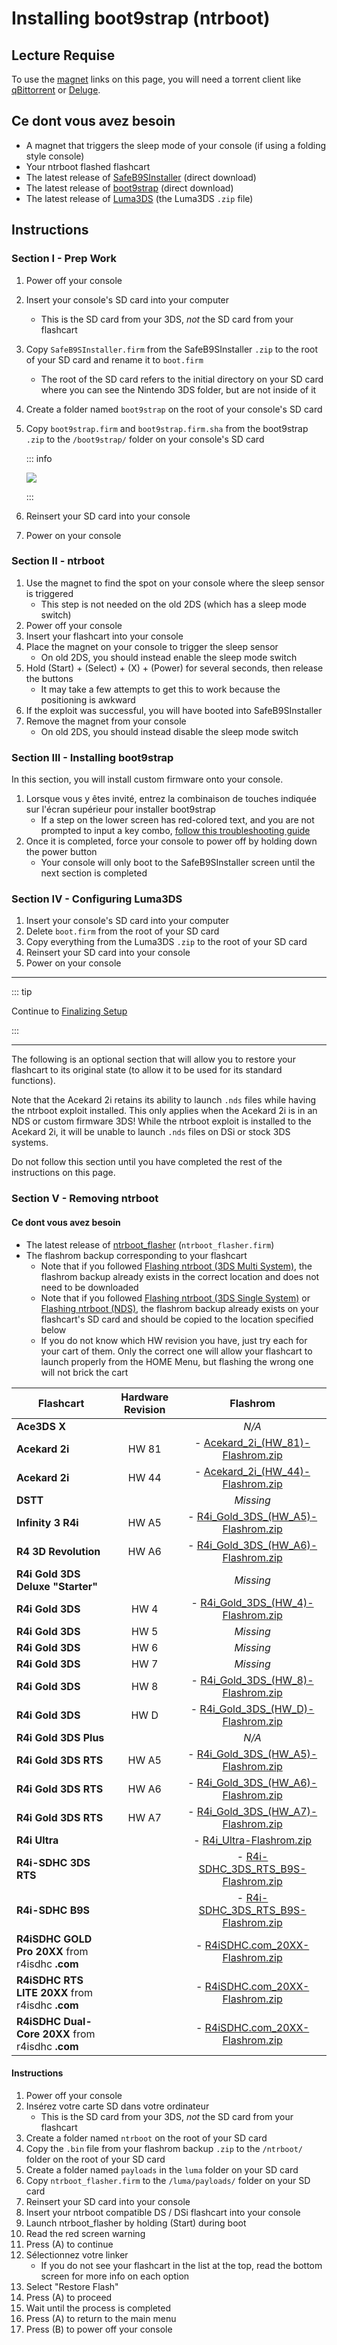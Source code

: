 # Installing boot9strap (ntrboot)

## Lecture Requise

To use the [magnet](https://wikipedia.org/wiki/Magnet_URI_scheme) links on this page, you will need a torrent client like [qBittorrent](https://www.qbittorrent.org/download.php) or [Deluge](http://dev.deluge-torrent.org/wiki/Download).

## Ce dont vous avez besoin

- A magnet that triggers the sleep mode of your console (if using a folding style console)
- Your ntrboot flashed flashcart
- The latest release of [SafeB9SInstaller](https://github.com/d0k3/SafeB9SInstaller/releases/download/v0.0.7/SafeB9SInstaller-20170605-122940.zip) (direct download)
- The latest release of [boot9strap](https://github.com/SciresM/boot9strap/releases/download/1.4/boot9strap-1.4.zip) (direct download)
- The latest release of [Luma3DS](https://github.com/LumaTeam/Luma3DS/releases/latest) (the Luma3DS `.zip` file)

## Instructions

### Section I - Prep Work

1. Power off your console

2. Insert your console's SD card into your computer
    - This is the SD card from your 3DS, _not_ the SD card from your flashcart

3. Copy `SafeB9SInstaller.firm` from the SafeB9SInstaller `.zip` to the root of your SD card and rename it to `boot.firm`
    - The root of the SD card refers to the initial directory on your SD card where you can see the Nintendo 3DS folder, but are not inside of it

4. Create a folder named `boot9strap` on the root of your console's SD card

5. Copy `boot9strap.firm` and `boot9strap.firm.sha` from the boot9strap `.zip` to the `/boot9strap/` folder on your console's SD card

    ::: info

    ![](/images/screenshots/boot9strap-ntrboot-file-layout.png)

    :::

6. Reinsert your SD card into your console

7. Power on your console

### Section II - ntrboot

1. Use the magnet to find the spot on your console where the sleep sensor is triggered
    - This step is not needed on the old 2DS (which has a sleep mode switch)
2. Power off your console
3. Insert your flashcart into your console
4. Place the magnet on your console to trigger the sleep sensor
    - On old 2DS, you should instead enable the sleep mode switch
5. Hold (Start) + (Select) + (X) + (Power) for several seconds, then release the buttons
    - It may take a few attempts to get this to work because the positioning is awkward
6. If the exploit was successful, you will have booted into SafeB9SInstaller
7. Remove the magnet from your console
    - On old 2DS, you should instead disable the sleep mode switch

### Section III - Installing boot9strap

In this section, you will install custom firmware onto your console.

1. Lorsque vous y êtes invité, entrez la combinaison de touches indiquée sur l'écran supérieur pour installer boot9strap
    - If a step on the lower screen has red-colored text, and you are not prompted to input a key combo, [follow this troubleshooting guide](troubleshooting-ntrboot)
2. Once it is completed, force your console to power off by holding down the power button
    - Your console will only boot to the SafeB9SInstaller screen until the next section is completed

### Section IV - Configuring Luma3DS

1. Insert your console's SD card into your computer
2. Delete `boot.firm` from the root of your SD card
3. Copy everything from the Luma3DS `.zip` to the root of your SD card
4. Reinsert your SD card into your console
5. Power on your console

<!--@include: ./_include/configure-luma3ds.md -->

<!--@include: ./_include/luma3ds-installed-note.md -->

___

::: tip

Continue to [Finalizing Setup](finalizing-setup)

:::

___

The following is an optional section that will allow you to restore your flashcart to its original state (to allow it to be used for its standard functions).

Note that the Acekard 2i retains its ability to launch `.nds` files while having the ntrboot exploit installed. This only applies when the Acekard 2i is in an NDS or custom firmware 3DS! While the ntrboot exploit is installed to the Acekard 2i, it will be unable to launch `.nds` files on DSi or stock 3DS systems.

Do not follow this section until you have completed the rest of the instructions on this page.

### Section V - Removing ntrboot

#### Ce dont vous avez besoin

- The latest release of [ntrboot_flasher](https://github.com/ntrteam/ntrboot_flasher/releases/latest) (`ntrboot_flasher.firm`)
- The flashrom backup corresponding to your flashcart
    - Note that if you followed [Flashing ntrboot (3DS Multi System)](flashing-ntrboot-\(3ds-multi-system\)), the flashrom backup already exists in the correct location and does not need to be downloaded
    - Note that if you followed [Flashing ntrboot (3DS Single System)](flashing-ntrboot-\(3ds-single-system\)) or [Flashing ntrboot (NDS)](flashing-ntrboot-\(nds\)), the flashrom backup already exists on your flashcart's SD card and should be copied to the location specified below
    - If you do not know which HW revision you have, just try each for your cart of them. Only the correct one will allow your flashcart to launch properly from the HOME Menu, but flashing the wrong one will not brick the cart

| Flashcart                                                        | Hardware Revision |                                                                                                                                                                                                                                                                                                                                                                                                                                                                                                                                                                                                                                                                                                                                                                                                                                                                                                                                                                                                                                        Flashrom                                                                                                                                                                                                                                                                                                                                                                                                                                                                                                                                                                                                                                                                                                                                                                                                                                                                                                                                                                                                                                        |
| ---------------------------------------------------------------- | :---------------: | :------------------------------------------------------------------------------------------------------------------------------------------------------------------------------------------------------------------------------------------------------------------------------------------------------------------------------------------------------------------------------------------------------------------------------------------------------------------------------------------------------------------------------------------------------------------------------------------------------------------------------------------------------------------------------------------------------------------------------------------------------------------------------------------------------------------------------------------------------------------------------------------------------------------------------------------------------------------------------------------------------------------------------------------------------------------------------------------------------------------------------------------------------------------------------------------------------------------------------------------------------------------------------------------------------------------------------------------------------------------------------------------------------------------------------------------------------------------------------------------------------------------------------------------------------------------------------------------------------------------------------------------------------------------------------------------------------------------------------------------------------------------------------------------------------------------------------------------------------------------------------------------------------------------------------------------------------------------------------------------------------------------------------------------------------------------------------------: |
| **Ace3DS X**                                                     |                   |                                                                                                                                                                                                                                                                                                                                                                                                                                                                                                                                                                                                                                                                                                                                                                                                                                                                                                                                                                                                                                          _N/A_                                                                                                                                                                                                                                                                                                                                                                                                                                                                                                                                                                                                                                                                                                                                                                                                                                                                                                                                                                                                                                         |
| **Acekard 2i**                                                   |       HW 81       |                                                                                                                                                                                                                                                                                                                                    <font-awesome-icon icon="fa-solid fa-magnet"/> - [Acekard_2i_(HW_81)-Flashrom.zip](magnet:?xt=urn:btih:71ce385a1d65e28719c419fe58d171a4873501ff&dn=Acekard_2i_\(HW_81\)-Flashrom.zip\&tr=udp%3a%2f%2ftracker.torrent.eu.org%3a451%2fannounce\&tr=udp%3a%2f%2ftracker.lelux.fi%3a6969%2fannounce\&tr=udp%3a%2f%2ftracker.loadbt.com%3a6969%2fannounce\&tr=udp%3a%2f%2ftracker.moeking.me%3a6969%2fannounce\&tr=udp%3a%2f%2ftracker.monitorit4.me%3a6969%2fannounce\&tr=udp%3a%2f%2ftracker.ololosh.space%3a6969%2fannounce\&tr=udp%3a%2f%2ftracker.pomf.se%3a80%2fannounce\&tr=udp%3a%2f%2ftracker.srv00.com%3a6969%2fannounce\&tr=udp%3a%2f%2ftracker.theoks.net%3a6969%2fannounce\&tr=udp%3a%2f%2ftracker.tiny-vps.com%3a6969%2fannounce\&tr=udp%3a%2f%2fopen.tracker.cl%3a1337%2fannounce\&tr=udp%3a%2f%2ftracker.zerobytes.xyz%3a1337%2fannounce\&tr=udp%3a%2f%2ftracker1.bt.moack.co.kr%3a80%2fannounce\&tr=udp%3a%2f%2fvibe.sleepyinternetfun.xyz%3a1738%2fannounce\&tr=udp%3a%2f%2fwww.torrent.eu.org%3a451%2fannounce\&tr=udp%3a%2f%2ftracker.openbittorrent.com%3a6969%2fannounce\&tr=udp%3a%2f%2f9.rarbg.com%3a2810%2fannounce\&tr=udp%3a%2f%2ftracker.opentrackr.org%3a1337%2fannounce\&tr=http%3a%2f%2fopenbittorrent.com%3a80%2fannounce\&tr=udp%3a%2f%2fexodus.desync.com%3a6969%2fannounce)                                                                                                                                                                                                                                                                                                                                   |
| **Acekard 2i**                                                   |       HW 44       |                                                                                                                                                                                                                                                                                                                                    <font-awesome-icon icon="fa-solid fa-magnet"/> - [Acekard_2i_(HW_44)-Flashrom.zip](magnet:?xt=urn:btih:d04bd19e15bf8600ccef6540bdbd043846888132&dn=Acekard_2i_\(HW_44\)-Flashrom.zip\&tr=udp%3a%2f%2ftracker.torrent.eu.org%3a451%2fannounce\&tr=udp%3a%2f%2ftracker.lelux.fi%3a6969%2fannounce\&tr=udp%3a%2f%2ftracker.loadbt.com%3a6969%2fannounce\&tr=udp%3a%2f%2ftracker.moeking.me%3a6969%2fannounce\&tr=udp%3a%2f%2ftracker.monitorit4.me%3a6969%2fannounce\&tr=udp%3a%2f%2ftracker.ololosh.space%3a6969%2fannounce\&tr=udp%3a%2f%2ftracker.pomf.se%3a80%2fannounce\&tr=udp%3a%2f%2ftracker.srv00.com%3a6969%2fannounce\&tr=udp%3a%2f%2ftracker.theoks.net%3a6969%2fannounce\&tr=udp%3a%2f%2ftracker.tiny-vps.com%3a6969%2fannounce\&tr=udp%3a%2f%2fopen.tracker.cl%3a1337%2fannounce\&tr=udp%3a%2f%2ftracker.zerobytes.xyz%3a1337%2fannounce\&tr=udp%3a%2f%2ftracker1.bt.moack.co.kr%3a80%2fannounce\&tr=udp%3a%2f%2fvibe.sleepyinternetfun.xyz%3a1738%2fannounce\&tr=udp%3a%2f%2fwww.torrent.eu.org%3a451%2fannounce\&tr=udp%3a%2f%2ftracker.openbittorrent.com%3a6969%2fannounce\&tr=udp%3a%2f%2f9.rarbg.com%3a2810%2fannounce\&tr=udp%3a%2f%2ftracker.opentrackr.org%3a1337%2fannounce\&tr=http%3a%2f%2fopenbittorrent.com%3a80%2fannounce\&tr=udp%3a%2f%2fexodus.desync.com%3a6969%2fannounce)                                                                                                                                                                                                                                                                                                                                   |
| **DSTT**                                                         |                   |                                                                                                                                                                                                                                                                                                                                                                                                                                                                                                                                                                                                                                                                                                                                                                                                                                                                                                                                                                                                                                        _Missing_                                                                                                                                                                                                                                                                                                                                                                                                                                                                                                                                                                                                                                                                                                                                                                                                                                                                                                                                                                                                                                       |
| **Infinity 3 R4i**                                               |       HW A5       |                                                                                                                                                                                                                                                                                                                       <font-awesome-icon icon="fa-solid fa-magnet"/> - [R4i_Gold_3DS_(HW_A5)-Flashrom.zip](magnet:?xt=urn:btih:c6dee8cc9535d58284ccb8430c9af4682c3e1efc&dn=R4i_Gold_3DS_\(HW_A5\)-Flashrom.zip\&tr=udp%3a%2f%2ftracker.torrent.eu.org%3a451%2fannounce\&tr=udp%3a%2f%2ftracker.lelux.fi%3a6969%2fannounce\&tr=udp%3a%2f%2ftracker.moeking.me%3a6969%2fannounce\&tr=udp%3a%2f%2ftracker.monitorit4.me%3a6969%2fannounce\&tr=udp%3a%2f%2ftracker.ololosh.space%3a6969%2fannounce\&tr=udp%3a%2f%2ftracker.pomf.se%3a80%2fannounce\&tr=udp%3a%2f%2ftracker.srv00.com%3a6969%2fannounce\&tr=udp%3a%2f%2ftracker.theoks.net%3a6969%2fannounce\&tr=udp%3a%2f%2ftracker.tiny-vps.com%3a6969%2fannounce\&tr=udp%3a%2f%2f9.rarbg.com%3a2810%2fannounce\&tr=udp%3a%2f%2ftracker.zerobytes.xyz%3a1337%2fannounce\&tr=udp%3a%2f%2ftracker1.bt.moack.co.kr%3a80%2fannounce\&tr=udp%3a%2f%2fvibe.sleepyinternetfun.xyz%3a1738%2fannounce\&tr=udp%3a%2f%2fwww.torrent.eu.org%3a451%2fannounce\&tr=udp%3a%2f%2ftracker.opentrackr.org%3a1337%2fannounce\&tr=udp%3a%2f%2fopen.tracker.cl%3a1337%2fannounce\&tr=udp%3a%2f%2ftracker.openbittorrent.com%3a6969%2fannounce\&tr=udp%3a%2f%2ftracker.loadbt.com%3a6969%2fannounce\&tr=http%3a%2f%2fopenbittorrent.com%3a80%2fannounce\&tr=udp%3a%2f%2fexodus.desync.com%3a6969%2fannounce)                                                                                                                                                                                                                                                                                                                       |
| **R4 3D Revolution**                                             |       HW A6       |                                                                                                                                                                                                                                                                                                                       <font-awesome-icon icon="fa-solid fa-magnet"/> - [R4i_Gold_3DS_(HW_A6)-Flashrom.zip](magnet:?xt=urn:btih:e1675722834b870ea64ddf1ef9ca77d78db2be00&dn=R4i_Gold_3DS_\(HW_A6\)-Flashrom.zip\&tr=udp%3a%2f%2ftracker1.bt.moack.co.kr%3a80%2fannounce\&tr=udp%3a%2f%2ftracker.moeking.me%3a6969%2fannounce\&tr=udp%3a%2f%2ftracker.monitorit4.me%3a6969%2fannounce\&tr=udp%3a%2f%2ftracker.ololosh.space%3a6969%2fannounce\&tr=udp%3a%2f%2ftracker.pomf.se%3a80%2fannounce\&tr=udp%3a%2f%2ftracker.srv00.com%3a6969%2fannounce\&tr=udp%3a%2f%2ftracker.theoks.net%3a6969%2fannounce\&tr=udp%3a%2f%2ftracker.tiny-vps.com%3a6969%2fannounce\&tr=udp%3a%2f%2ftracker.torrent.eu.org%3a451%2fannounce\&tr=udp%3a%2f%2ftracker.zerobytes.xyz%3a1337%2fannounce\&tr=udp%3a%2f%2f9.rarbg.com%3a2810%2fannounce\&tr=udp%3a%2f%2fvibe.sleepyinternetfun.xyz%3a1738%2fannounce\&tr=udp%3a%2f%2fwww.torrent.eu.org%3a451%2fannounce\&tr=udp%3a%2f%2ftracker.opentrackr.org%3a1337%2fannounce\&tr=udp%3a%2f%2fopen.tracker.cl%3a1337%2fannounce\&tr=udp%3a%2f%2ftracker.lelux.fi%3a6969%2fannounce\&tr=udp%3a%2f%2ftracker.loadbt.com%3a6969%2fannounce\&tr=udp%3a%2f%2ftracker.openbittorrent.com%3a6969%2fannounce\&tr=udp%3a%2f%2fexodus.desync.com%3a6969%2fannounce\&tr=http%3a%2f%2fopenbittorrent.com%3a80%2fannounce)                                                                                                                                                                                                                                                                                                                       |
| **R4i Gold 3DS Deluxe "Starter"**                                |                   |                                                                                                                                                                                                                                                                                                                                                                                                                                                                                                                                                                                                                                                                                                                                                                                                                                                                                                                                                                                                                                        _Missing_                                                                                                                                                                                                                                                                                                                                                                                                                                                                                                                                                                                                                                                                                                                                                                                                                                                                                                                                                                                                                                       |
| **R4i Gold 3DS**                                                 |        HW 4       |                                                                                                                                                                                                                                                                                                                        <font-awesome-icon icon="fa-solid fa-magnet"/> - [R4i_Gold_3DS_(HW_4)-Flashrom.zip](magnet:?xt=urn:btih:a742778ade94b4a0b877cc481ba0f1a4120262da&dn=R4i_Gold_3DS_\(HW_4\)-Flashrom.zip\&tr=udp%3a%2f%2ftracker.torrent.eu.org%3a451%2fannounce\&tr=udp%3a%2f%2ftracker.lelux.fi%3a6969%2fannounce\&tr=udp%3a%2f%2ftracker.loadbt.com%3a6969%2fannounce\&tr=udp%3a%2f%2ftracker.moeking.me%3a6969%2fannounce\&tr=udp%3a%2f%2ftracker.monitorit4.me%3a6969%2fannounce\&tr=udp%3a%2f%2ftracker.ololosh.space%3a6969%2fannounce\&tr=udp%3a%2f%2ftracker.pomf.se%3a80%2fannounce\&tr=udp%3a%2f%2ftracker.srv00.com%3a6969%2fannounce\&tr=udp%3a%2f%2ftracker.theoks.net%3a6969%2fannounce\&tr=udp%3a%2f%2ftracker.tiny-vps.com%3a6969%2fannounce\&tr=udp%3a%2f%2f9.rarbg.com%3a2810%2fannounce\&tr=udp%3a%2f%2ftracker.zerobytes.xyz%3a1337%2fannounce\&tr=udp%3a%2f%2ftracker1.bt.moack.co.kr%3a80%2fannounce\&tr=udp%3a%2f%2fvibe.sleepyinternetfun.xyz%3a1738%2fannounce\&tr=udp%3a%2f%2fwww.torrent.eu.org%3a451%2fannounce\&tr=udp%3a%2f%2ftracker.opentrackr.org%3a1337%2fannounce\&tr=udp%3a%2f%2fopen.tracker.cl%3a1337%2fannounce\&tr=udp%3a%2f%2ftracker.openbittorrent.com%3a6969%2fannounce\&tr=http%3a%2f%2fopenbittorrent.com%3a80%2fannounce\&tr=udp%3a%2f%2fexodus.desync.com%3a6969%2fannounce)                                                                                                                                                                                                                                                                                                                        |
| **R4i Gold 3DS**                                                 |        HW 5       |                                                                                                                                                                                                                                                                                                                                                                                                                                                                                                                                                                                                                                                                                                                                                                                                                                                                                                                                                                                                                                        _Missing_                                                                                                                                                                                                                                                                                                                                                                                                                                                                                                                                                                                                                                                                                                                                                                                                                                                                                                                                                                                                                                       |
| **R4i Gold 3DS**                                                 |        HW 6       |                                                                                                                                                                                                                                                                                                                                                                                                                                                                                                                                                                                                                                                                                                                                                                                                                                                                                                                                                                                                                                        _Missing_                                                                                                                                                                                                                                                                                                                                                                                                                                                                                                                                                                                                                                                                                                                                                                                                                                                                                                                                                                                                                                       |
| **R4i Gold 3DS**                                                 |        HW 7       |                                                                                                                                                                                                                                                                                                                                                                                                                                                                                                                                                                                                                                                                                                                                                                                                                                                                                                                                                                                                                                        _Missing_                                                                                                                                                                                                                                                                                                                                                                                                                                                                                                                                                                                                                                                                                                                                                                                                                                                                                                                                                                                                                                       |
| **R4i Gold 3DS**                                                 |        HW 8       |                                                                                                                                                                                                                                                                                              <font-awesome-icon icon="fa-solid fa-magnet"/> - [R4i_Gold_3DS_(HW_8)-Flashrom.zip](magnet:?xt=urn:btih:e56429289034529f05023b3d4722ed66f6270338&xt=urn:btmh:122088bafa255809c2cd458edfce96e3dd463ce819ce05c9d335db1dafd54c254195&dn=R4i_Gold_3DS_\(HW_8\)-Flashrom.zip\&tr=udp%3a%2f%2fopen.tracker.cl%3a1337%2fannounce\&tr=udp%3a%2f%2ftracker.opentrackr.org%3a1337%2fannounce\&tr=udp%3a%2f%2f9.rarbg.com%3a2810%2fannounce\&tr=udp%3a%2f%2fexodus.desync.com%3a6969%2fannounce\&tr=udp%3a%2f%2fwww.torrent.eu.org%3a451%2fannounce\&tr=udp%3a%2f%2ftracker.torrent.eu.org%3a451%2fannounce\&tr=udp%3a%2f%2ftracker.tiny-vps.com%3a6969%2fannounce\&tr=udp%3a%2f%2ftracker.pomf.se%3a80%2fannounce\&tr=udp%3a%2f%2ftracker.openbittorrent.com%3a6969%2fannounce\&tr=udp%3a%2f%2ftracker.moeking.me%3a6969%2fannounce\&tr=udp%3a%2f%2ftracker.dler.org%3a6969%2fannounce\&tr=udp%3a%2f%2ftracker.bitsearch.to%3a1337%2fannounce\&tr=udp%3a%2f%2ftracker-udp.gbitt.info%3a80%2fannounce\&tr=udp%3a%2f%2fretracker.netbynet.ru%3a2710%2fannounce\&tr=udp%3a%2f%2fretracker.lanta-net.ru%3a2710%2fannounce\&tr=udp%3a%2f%2fopentor.org%3a2710%2fannounce\&tr=udp%3a%2f%2fopen.stealth.si%3a80%2fannounce\&tr=udp%3a%2f%2fmts.tvbit.co%3a6969%2fannounce\&tr=udp%3a%2f%2fexplodie.org%3a6969%2fannounce\&tr=udp%3a%2f%2fbt2.archive.org%3a6969%2fannounce)                                                                                                                                                                                                                                                                                             |
| **R4i Gold 3DS**                                                 |        HW D       |                                                                                                                                                                                                                                                                                                                        <font-awesome-icon icon="fa-solid fa-magnet"/> - [R4i_Gold_3DS_(HW_D)-Flashrom.zip](magnet:?xt=urn:btih:0a074dd475a26166d90ae26e313dcbc6d51cfa12&dn=R4i_Gold_3DS_\(HW_D\)-Flashrom.zip\&tr=udp%3a%2f%2ftracker.torrent.eu.org%3a451%2fannounce\&tr=udp%3a%2f%2ftracker.lelux.fi%3a6969%2fannounce\&tr=udp%3a%2f%2ftracker.loadbt.com%3a6969%2fannounce\&tr=udp%3a%2f%2ftracker.moeking.me%3a6969%2fannounce\&tr=udp%3a%2f%2ftracker.monitorit4.me%3a6969%2fannounce\&tr=udp%3a%2f%2ftracker.ololosh.space%3a6969%2fannounce\&tr=udp%3a%2f%2ftracker.pomf.se%3a80%2fannounce\&tr=udp%3a%2f%2ftracker.srv00.com%3a6969%2fannounce\&tr=udp%3a%2f%2ftracker.theoks.net%3a6969%2fannounce\&tr=udp%3a%2f%2ftracker.tiny-vps.com%3a6969%2fannounce\&tr=udp%3a%2f%2f9.rarbg.com%3a2810%2fannounce\&tr=udp%3a%2f%2ftracker.zerobytes.xyz%3a1337%2fannounce\&tr=udp%3a%2f%2ftracker1.bt.moack.co.kr%3a80%2fannounce\&tr=udp%3a%2f%2fvibe.sleepyinternetfun.xyz%3a1738%2fannounce\&tr=udp%3a%2f%2fwww.torrent.eu.org%3a451%2fannounce\&tr=udp%3a%2f%2ftracker.opentrackr.org%3a1337%2fannounce\&tr=udp%3a%2f%2fopen.tracker.cl%3a1337%2fannounce\&tr=udp%3a%2f%2ftracker.openbittorrent.com%3a6969%2fannounce\&tr=http%3a%2f%2fopenbittorrent.com%3a80%2fannounce\&tr=udp%3a%2f%2fexodus.desync.com%3a6969%2fannounce)                                                                                                                                                                                                                                                                                                                        |
| **R4i Gold 3DS Plus**                                            |                   |                                                                                                                                                                                                                                                                                                                                                                                                                                                                                                                                                                                                                                                                                                                                                                                                                                                                                                                                                                                                                                          _N/A_                                                                                                                                                                                                                                                                                                                                                                                                                                                                                                                                                                                                                                                                                                                                                                                                                                                                                                                                                                                                                                         |
| **R4i Gold 3DS RTS**                                             |       HW A5       |                                                                                                                                                                                                                                                                                                                       <font-awesome-icon icon="fa-solid fa-magnet"/> - [R4i_Gold_3DS_(HW_A5)-Flashrom.zip](magnet:?xt=urn:btih:c6dee8cc9535d58284ccb8430c9af4682c3e1efc&dn=R4i_Gold_3DS_\(HW_A5\)-Flashrom.zip\&tr=udp%3a%2f%2ftracker.torrent.eu.org%3a451%2fannounce\&tr=udp%3a%2f%2ftracker.lelux.fi%3a6969%2fannounce\&tr=udp%3a%2f%2ftracker.moeking.me%3a6969%2fannounce\&tr=udp%3a%2f%2ftracker.monitorit4.me%3a6969%2fannounce\&tr=udp%3a%2f%2ftracker.ololosh.space%3a6969%2fannounce\&tr=udp%3a%2f%2ftracker.pomf.se%3a80%2fannounce\&tr=udp%3a%2f%2ftracker.srv00.com%3a6969%2fannounce\&tr=udp%3a%2f%2ftracker.theoks.net%3a6969%2fannounce\&tr=udp%3a%2f%2ftracker.tiny-vps.com%3a6969%2fannounce\&tr=udp%3a%2f%2f9.rarbg.com%3a2810%2fannounce\&tr=udp%3a%2f%2ftracker.zerobytes.xyz%3a1337%2fannounce\&tr=udp%3a%2f%2ftracker1.bt.moack.co.kr%3a80%2fannounce\&tr=udp%3a%2f%2fvibe.sleepyinternetfun.xyz%3a1738%2fannounce\&tr=udp%3a%2f%2fwww.torrent.eu.org%3a451%2fannounce\&tr=udp%3a%2f%2ftracker.opentrackr.org%3a1337%2fannounce\&tr=udp%3a%2f%2fopen.tracker.cl%3a1337%2fannounce\&tr=udp%3a%2f%2ftracker.openbittorrent.com%3a6969%2fannounce\&tr=udp%3a%2f%2ftracker.loadbt.com%3a6969%2fannounce\&tr=http%3a%2f%2fopenbittorrent.com%3a80%2fannounce\&tr=udp%3a%2f%2fexodus.desync.com%3a6969%2fannounce)                                                                                                                                                                                                                                                                                                                       |
| **R4i Gold 3DS RTS**                                             |       HW A6       |                                                                                                                                                                                                                                                                                                                       <font-awesome-icon icon="fa-solid fa-magnet"/> - [R4i_Gold_3DS_(HW_A6)-Flashrom.zip](magnet:?xt=urn:btih:e1675722834b870ea64ddf1ef9ca77d78db2be00&dn=R4i_Gold_3DS_\(HW_A6\)-Flashrom.zip\&tr=udp%3a%2f%2ftracker1.bt.moack.co.kr%3a80%2fannounce\&tr=udp%3a%2f%2ftracker.moeking.me%3a6969%2fannounce\&tr=udp%3a%2f%2ftracker.monitorit4.me%3a6969%2fannounce\&tr=udp%3a%2f%2ftracker.ololosh.space%3a6969%2fannounce\&tr=udp%3a%2f%2ftracker.pomf.se%3a80%2fannounce\&tr=udp%3a%2f%2ftracker.srv00.com%3a6969%2fannounce\&tr=udp%3a%2f%2ftracker.theoks.net%3a6969%2fannounce\&tr=udp%3a%2f%2ftracker.tiny-vps.com%3a6969%2fannounce\&tr=udp%3a%2f%2ftracker.torrent.eu.org%3a451%2fannounce\&tr=udp%3a%2f%2ftracker.zerobytes.xyz%3a1337%2fannounce\&tr=udp%3a%2f%2f9.rarbg.com%3a2810%2fannounce\&tr=udp%3a%2f%2fvibe.sleepyinternetfun.xyz%3a1738%2fannounce\&tr=udp%3a%2f%2fwww.torrent.eu.org%3a451%2fannounce\&tr=udp%3a%2f%2ftracker.opentrackr.org%3a1337%2fannounce\&tr=udp%3a%2f%2fopen.tracker.cl%3a1337%2fannounce\&tr=udp%3a%2f%2ftracker.lelux.fi%3a6969%2fannounce\&tr=udp%3a%2f%2ftracker.loadbt.com%3a6969%2fannounce\&tr=udp%3a%2f%2ftracker.openbittorrent.com%3a6969%2fannounce\&tr=udp%3a%2f%2fexodus.desync.com%3a6969%2fannounce\&tr=http%3a%2f%2fopenbittorrent.com%3a80%2fannounce)                                                                                                                                                                                                                                                                                                                       |
| **R4i Gold 3DS RTS**                                             |       HW A7       |                                                                                                                                                                                                                                                                                                                       <font-awesome-icon icon="fa-solid fa-magnet"/> - [R4i_Gold_3DS_(HW_A7)-Flashrom.zip](magnet:?xt=urn:btih:d780a1fbcb83d0d3c99748c87534f77957da98ce&dn=R4i_Gold_3DS_\(HW_A7\)-Flashrom.zip\&tr=udp%3a%2f%2ftracker.torrent.eu.org%3a451%2fannounce\&tr=udp%3a%2f%2ftracker.lelux.fi%3a6969%2fannounce\&tr=udp%3a%2f%2ftracker.loadbt.com%3a6969%2fannounce\&tr=udp%3a%2f%2ftracker.moeking.me%3a6969%2fannounce\&tr=udp%3a%2f%2ftracker.monitorit4.me%3a6969%2fannounce\&tr=udp%3a%2f%2ftracker.ololosh.space%3a6969%2fannounce\&tr=udp%3a%2f%2ftracker.pomf.se%3a80%2fannounce\&tr=udp%3a%2f%2ftracker.srv00.com%3a6969%2fannounce\&tr=udp%3a%2f%2ftracker.theoks.net%3a6969%2fannounce\&tr=udp%3a%2f%2ftracker.tiny-vps.com%3a6969%2fannounce\&tr=udp%3a%2f%2f9.rarbg.com%3a2810%2fannounce\&tr=udp%3a%2f%2ftracker.zerobytes.xyz%3a1337%2fannounce\&tr=udp%3a%2f%2ftracker1.bt.moack.co.kr%3a80%2fannounce\&tr=udp%3a%2f%2fvibe.sleepyinternetfun.xyz%3a1738%2fannounce\&tr=udp%3a%2f%2fwww.torrent.eu.org%3a451%2fannounce\&tr=udp%3a%2f%2ftracker.opentrackr.org%3a1337%2fannounce\&tr=udp%3a%2f%2fopen.tracker.cl%3a1337%2fannounce\&tr=udp%3a%2f%2ftracker.openbittorrent.com%3a6969%2fannounce\&tr=udp%3a%2f%2fexodus.desync.com%3a6969%2fannounce\&tr=http%3a%2f%2fopenbittorrent.com%3a80%2fannounce)                                                                                                                                                                                                                                                                                                                       |
| **R4i Ultra**                                                    |                   |                                                                                                                                                                                                                                                                                                                          <font-awesome-icon icon="fa-solid fa-magnet"/> - [R4i_Ultra-Flashrom.zip](magnet:?xt=urn:btih:e2a080eb70b92d3127ffea2a5be6bbdb1928a438&dn=R4i_Ultra-Flashrom.zip&tr=udp%3a%2f%2ftracker.tiny-vps.com%3a6969%2fannounce&tr=udp%3a%2f%2ftracker.lelux.fi%3a6969%2fannounce&tr=udp%3a%2f%2ftracker.loadbt.com%3a6969%2fannounce&tr=udp%3a%2f%2ftracker.moeking.me%3a6969%2fannounce&tr=udp%3a%2f%2ftracker.monitorit4.me%3a6969%2fannounce&tr=udp%3a%2f%2ftracker.ololosh.space%3a6969%2fannounce&tr=udp%3a%2f%2ftracker.pomf.se%3a80%2fannounce&tr=udp%3a%2f%2ftracker.srv00.com%3a6969%2fannounce&tr=udp%3a%2f%2ftracker.theoks.net%3a6969%2fannounce&tr=udp%3a%2f%2fopen.tracker.cl%3a1337%2fannounce&tr=udp%3a%2f%2ftracker.torrent.eu.org%3a451%2fannounce&tr=udp%3a%2f%2ftracker.zerobytes.xyz%3a1337%2fannounce&tr=udp%3a%2f%2ftracker1.bt.moack.co.kr%3a80%2fannounce&tr=udp%3a%2f%2fvibe.sleepyinternetfun.xyz%3a1738%2fannounce&tr=udp%3a%2f%2fwww.torrent.eu.org%3a451%2fannounce&tr=udp%3a%2f%2ftracker.openbittorrent.com%3a6969%2fannounce&tr=udp%3a%2f%2f9.rarbg.com%3a2810%2fannounce&tr=udp%3a%2f%2ftracker.opentrackr.org%3a1337%2fannounce&tr=udp%3a%2f%2fexodus.desync.com%3a6969%2fannounce&tr=http%3a%2f%2fopenbittorrent.com%3a80%2fannounce)                                                                                                                                                                                                                                                                                                                          |
| **R4i-SDHC 3DS RTS**                                             |                   | <font-awesome-icon icon="fa-solid fa-magnet"/> - [R4i-SDHC_3DS_RTS_B9S-Flashrom.zip](magnet:?xt=urn:btih:dc5aeeb4bfffd09d10f1d9f20179df3e74223fd1&dn=R4i-SDHC_3DS_RTS_B9S-Flashrom.zip&tr=udp%3a%2f%2fbt2.archive.org%3a6969%2fannounce&tr=udp%3a%2f%2fvibe.sleepyinternetfun.xyz%3a1738%2fannounce&tr=udp%3a%2f%2ftracker1.bt.moack.co.kr%3a80%2fannounce&tr=udp%3a%2f%2ftracker.zerobytes.xyz%3a1337%2fannounce&tr=udp%3a%2f%2ftracker.theoks.net%3a6969%2fannounce&tr=udp%3a%2f%2ftracker.srv00.com%3a6969%2fannounce&tr=udp%3a%2f%2ftracker.ololosh.space%3a6969%2fannounce&tr=udp%3a%2f%2ftracker.monitorit4.me%3a6969%2fannounce&tr=udp%3a%2f%2ftracker.loadbt.com%3a6969%2fannounce&tr=udp%3a%2f%2ftracker.lelux.fi%3a6969%2fannounce&tr=http%3a%2f%2fopenbittorrent.com%3a80%2fannounce&tr=udp%3a%2f%2fexodus.desync.com%3a6969%2fannounce&tr=udp%3a%2f%2fopen.stealth.si%3a80%2fannounce&tr=udp%3a%2f%2ftracker.bitsearch.to%3a1337%2fannounce&tr=udp%3a%2f%2ftracker.opentrackr.org%3a1337%2fannounce&tr=udp%3a%2f%2ftracker.pomf.se%3a80%2fannounce&tr=udp%3a%2f%2ftracker.torrent.eu.org%3a451%2fannounce&tr=udp%3a%2f%2fwww.torrent.eu.org%3a451%2fannounce&tr=udp%3a%2f%2fopen.tracker.cl%3a1337%2fannounce&tr=udp%3a%2f%2f9.rarbg.com%3a2810%2fannounce&tr=udp%3a%2f%2ftracker.tiny-vps.com%3a6969%2fannounce&tr=udp%3a%2f%2ftracker.openbittorrent.com%3a6969%2fannounce&tr=udp%3a%2f%2ftracker.moeking.me%3a6969%2fannounce&tr=udp%3a%2f%2ftracker.dler.org%3a6969%2fannounce&tr=udp%3a%2f%2ftracker-udp.gbitt.info%3a80%2fannounce&tr=udp%3a%2f%2fretracker.netbynet.ru%3a2710%2fannounce&tr=udp%3a%2f%2fretracker.lanta-net.ru%3a2710%2fannounce&tr=udp%3a%2f%2fopentor.org%3a2710%2fannounce&tr=udp%3a%2f%2fmts.tvbit.co%3a6969%2fannounce&tr=udp%3a%2f%2fexplodie.org%3a6969%2fannounce) |
| **R4i-SDHC B9S**                                                 |                   | <font-awesome-icon icon="fa-solid fa-magnet"/> - [R4i-SDHC_3DS_RTS_B9S-Flashrom.zip](magnet:?xt=urn:btih:dc5aeeb4bfffd09d10f1d9f20179df3e74223fd1&dn=R4i-SDHC_3DS_RTS_B9S-Flashrom.zip&tr=udp%3a%2f%2fbt2.archive.org%3a6969%2fannounce&tr=udp%3a%2f%2fvibe.sleepyinternetfun.xyz%3a1738%2fannounce&tr=udp%3a%2f%2ftracker1.bt.moack.co.kr%3a80%2fannounce&tr=udp%3a%2f%2ftracker.zerobytes.xyz%3a1337%2fannounce&tr=udp%3a%2f%2ftracker.theoks.net%3a6969%2fannounce&tr=udp%3a%2f%2ftracker.srv00.com%3a6969%2fannounce&tr=udp%3a%2f%2ftracker.ololosh.space%3a6969%2fannounce&tr=udp%3a%2f%2ftracker.monitorit4.me%3a6969%2fannounce&tr=udp%3a%2f%2ftracker.loadbt.com%3a6969%2fannounce&tr=udp%3a%2f%2ftracker.lelux.fi%3a6969%2fannounce&tr=http%3a%2f%2fopenbittorrent.com%3a80%2fannounce&tr=udp%3a%2f%2fexodus.desync.com%3a6969%2fannounce&tr=udp%3a%2f%2fopen.stealth.si%3a80%2fannounce&tr=udp%3a%2f%2ftracker.bitsearch.to%3a1337%2fannounce&tr=udp%3a%2f%2ftracker.opentrackr.org%3a1337%2fannounce&tr=udp%3a%2f%2ftracker.pomf.se%3a80%2fannounce&tr=udp%3a%2f%2ftracker.torrent.eu.org%3a451%2fannounce&tr=udp%3a%2f%2fwww.torrent.eu.org%3a451%2fannounce&tr=udp%3a%2f%2fopen.tracker.cl%3a1337%2fannounce&tr=udp%3a%2f%2f9.rarbg.com%3a2810%2fannounce&tr=udp%3a%2f%2ftracker.tiny-vps.com%3a6969%2fannounce&tr=udp%3a%2f%2ftracker.openbittorrent.com%3a6969%2fannounce&tr=udp%3a%2f%2ftracker.moeking.me%3a6969%2fannounce&tr=udp%3a%2f%2ftracker.dler.org%3a6969%2fannounce&tr=udp%3a%2f%2ftracker-udp.gbitt.info%3a80%2fannounce&tr=udp%3a%2f%2fretracker.netbynet.ru%3a2710%2fannounce&tr=udp%3a%2f%2fretracker.lanta-net.ru%3a2710%2fannounce&tr=udp%3a%2f%2fopentor.org%3a2710%2fannounce&tr=udp%3a%2f%2fmts.tvbit.co%3a6969%2fannounce&tr=udp%3a%2f%2fexplodie.org%3a6969%2fannounce) |
| **R4iSDHC GOLD Pro 20XX** from r4isdhc **.com**  |                   |                                                                                                                                                                                                                                                                                                           <font-awesome-icon icon="fa-solid fa-magnet"/> - [R4iSDHC.com_20XX-Flashrom.zip](magnet:?xt=urn:btih:d16817f7fdd0eac18d71d2ebd73d51315389d90e&dn=R4iSDHC.com_20XX-Flashrom.zip&tr=udp%3a%2f%2ftracker.torrent.eu.org%3a451%2fannounce&tr=udp%3a%2f%2ftracker.lelux.fi%3a6969%2fannounce&tr=udp%3a%2f%2ftracker.loadbt.com%3a6969%2fannounce&tr=udp%3a%2f%2ftracker.moeking.me%3a6969%2fannounce&tr=udp%3a%2f%2ftracker.monitorit4.me%3a6969%2fannounce&tr=udp%3a%2f%2ftracker.ololosh.space%3a6969%2fannounce&tr=udp%3a%2f%2ftracker.pomf.se%3a80%2fannounce&tr=udp%3a%2f%2ftracker.srv00.com%3a6969%2fannounce&tr=udp%3a%2f%2ftracker.theoks.net%3a6969%2fannounce&tr=udp%3a%2f%2ftracker.tiny-vps.com%3a6969%2fannounce&tr=udp%3a%2f%2fopen.tracker.cl%3a1337%2fannounce&tr=udp%3a%2f%2ftracker.zerobytes.xyz%3a1337%2fannounce&tr=udp%3a%2f%2ftracker1.bt.moack.co.kr%3a80%2fannounce&tr=udp%3a%2f%2fvibe.sleepyinternetfun.xyz%3a1738%2fannounce&tr=udp%3a%2f%2fwww.torrent.eu.org%3a451%2fannounce&tr=udp%3a%2f%2ftracker.openbittorrent.com%3a6969%2fannounce&tr=udp%3a%2f%2f9.rarbg.com%3a2810%2fannounce&tr=udp%3a%2f%2ftracker.opentrackr.org%3a1337%2fannounce&tr=udp%3a%2f%2fexodus.desync.com%3a6969%2fannounce&tr=http%3a%2f%2fopenbittorrent.com%3a80%2fannounce)                                                                                                                                                                                                                                                                                                           |
| **R4iSDHC RTS LITE 20XX** from r4isdhc **.com**  |                   |                                                                                                                                                                                                                                                                                                           <font-awesome-icon icon="fa-solid fa-magnet"/> - [R4iSDHC.com_20XX-Flashrom.zip](magnet:?xt=urn:btih:d16817f7fdd0eac18d71d2ebd73d51315389d90e&dn=R4iSDHC.com_20XX-Flashrom.zip&tr=udp%3a%2f%2ftracker.torrent.eu.org%3a451%2fannounce&tr=udp%3a%2f%2ftracker.lelux.fi%3a6969%2fannounce&tr=udp%3a%2f%2ftracker.loadbt.com%3a6969%2fannounce&tr=udp%3a%2f%2ftracker.moeking.me%3a6969%2fannounce&tr=udp%3a%2f%2ftracker.monitorit4.me%3a6969%2fannounce&tr=udp%3a%2f%2ftracker.ololosh.space%3a6969%2fannounce&tr=udp%3a%2f%2ftracker.pomf.se%3a80%2fannounce&tr=udp%3a%2f%2ftracker.srv00.com%3a6969%2fannounce&tr=udp%3a%2f%2ftracker.theoks.net%3a6969%2fannounce&tr=udp%3a%2f%2ftracker.tiny-vps.com%3a6969%2fannounce&tr=udp%3a%2f%2fopen.tracker.cl%3a1337%2fannounce&tr=udp%3a%2f%2ftracker.zerobytes.xyz%3a1337%2fannounce&tr=udp%3a%2f%2ftracker1.bt.moack.co.kr%3a80%2fannounce&tr=udp%3a%2f%2fvibe.sleepyinternetfun.xyz%3a1738%2fannounce&tr=udp%3a%2f%2fwww.torrent.eu.org%3a451%2fannounce&tr=udp%3a%2f%2ftracker.openbittorrent.com%3a6969%2fannounce&tr=udp%3a%2f%2f9.rarbg.com%3a2810%2fannounce&tr=udp%3a%2f%2ftracker.opentrackr.org%3a1337%2fannounce&tr=udp%3a%2f%2fexodus.desync.com%3a6969%2fannounce&tr=http%3a%2f%2fopenbittorrent.com%3a80%2fannounce)                                                                                                                                                                                                                                                                                                           |
| **R4iSDHC Dual-Core 20XX** from r4isdhc **.com** |                   |                                                                                                                                                                                                                                                                                                           <font-awesome-icon icon="fa-solid fa-magnet"/> - [R4iSDHC.com_20XX-Flashrom.zip](magnet:?xt=urn:btih:d16817f7fdd0eac18d71d2ebd73d51315389d90e&dn=R4iSDHC.com_20XX-Flashrom.zip&tr=udp%3a%2f%2ftracker.torrent.eu.org%3a451%2fannounce&tr=udp%3a%2f%2ftracker.lelux.fi%3a6969%2fannounce&tr=udp%3a%2f%2ftracker.loadbt.com%3a6969%2fannounce&tr=udp%3a%2f%2ftracker.moeking.me%3a6969%2fannounce&tr=udp%3a%2f%2ftracker.monitorit4.me%3a6969%2fannounce&tr=udp%3a%2f%2ftracker.ololosh.space%3a6969%2fannounce&tr=udp%3a%2f%2ftracker.pomf.se%3a80%2fannounce&tr=udp%3a%2f%2ftracker.srv00.com%3a6969%2fannounce&tr=udp%3a%2f%2ftracker.theoks.net%3a6969%2fannounce&tr=udp%3a%2f%2ftracker.tiny-vps.com%3a6969%2fannounce&tr=udp%3a%2f%2fopen.tracker.cl%3a1337%2fannounce&tr=udp%3a%2f%2ftracker.zerobytes.xyz%3a1337%2fannounce&tr=udp%3a%2f%2ftracker1.bt.moack.co.kr%3a80%2fannounce&tr=udp%3a%2f%2fvibe.sleepyinternetfun.xyz%3a1738%2fannounce&tr=udp%3a%2f%2fwww.torrent.eu.org%3a451%2fannounce&tr=udp%3a%2f%2ftracker.openbittorrent.com%3a6969%2fannounce&tr=udp%3a%2f%2f9.rarbg.com%3a2810%2fannounce&tr=udp%3a%2f%2ftracker.opentrackr.org%3a1337%2fannounce&tr=udp%3a%2f%2fexodus.desync.com%3a6969%2fannounce&tr=http%3a%2f%2fopenbittorrent.com%3a80%2fannounce)                                                                                                                                                                                                                                                                                                           |

#### Instructions

1. Power off your console
2. Insérez votre carte SD dans votre ordinateur
    - This is the SD card from your 3DS, _not_ the SD card from your flashcart
3. Create a folder named `ntrboot` on the root of your SD card
4. Copy the `.bin` file from your flashrom backup `.zip` to the `/ntrboot/` folder on the root of your SD card
5. Create a folder named `payloads` in the `luma` folder on your SD card
6. Copy `ntrboot_flasher.firm` to the `/luma/payloads/` folder on your SD card
7. Reinsert your SD card into your console
8. Insert your ntrboot compatible DS / DSi flashcart into your console
9. Launch ntrboot_flasher by holding (Start) during boot
10. Read the red screen warning
11. Press (A) to continue
12. Sélectionnez votre linker
    - If you do not see your flashcart in the list at the top, read the bottom screen for more info on each option
13. Select "Restore Flash"
14. Press (A) to proceed
15. Wait until the process is completed
16. Press (A) to return to the main menu
17. Press (B) to power off your console
